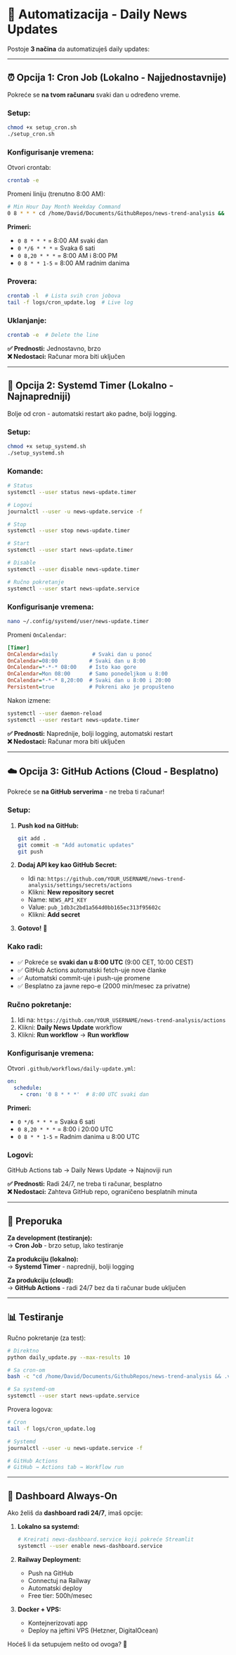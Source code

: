 # 🤖 Automatizacija - Daily News Updates

Postoje **3 načina** da automatizuješ daily updates:

---

## ⏰ Opcija 1: Cron Job (Lokalno - Najjednostavnije)

Pokreće se **na tvom računaru** svaki dan u određeno vreme.

### Setup:
```bash
chmod +x setup_cron.sh
./setup_cron.sh
```

### Konfigurisanje vremena:
Otvori crontab:
```bash
crontab -e
```

Promeni liniju (trenutno 8:00 AM):
```bash
# Min Hour Day Month Weekday Command
0 8 * * * cd /home/David/Documents/GithubRepos/news-trend-analysis && .venv/bin/python daily_update.py --max-results 50 >> logs/cron_update.log 2>&1
```

**Primeri:**
- `0 8 * * *` = 8:00 AM svaki dan
- `0 */6 * * *` = Svaka 6 sati
- `0 8,20 * * *` = 8:00 AM i 8:00 PM
- `0 8 * * 1-5` = 8:00 AM radnim danima

### Provera:
```bash
crontab -l  # Lista svih cron jobova
tail -f logs/cron_update.log  # Live log
```

### Uklanjanje:
```bash
crontab -e  # Delete the line
```

**✅ Prednosti:** Jednostavno, brzo  
**❌ Nedostaci:** Računar mora biti uključen

---

## 🐧 Opcija 2: Systemd Timer (Lokalno - Najnapredniji)

Bolje od cron - automatski restart ako padne, bolji logging.

### Setup:
```bash
chmod +x setup_systemd.sh
./setup_systemd.sh
```

### Komande:
```bash
# Status
systemctl --user status news-update.timer

# Logovi
journalctl --user -u news-update.service -f

# Stop
systemctl --user stop news-update.timer

# Start
systemctl --user start news-update.timer

# Disable
systemctl --user disable news-update.timer

# Ručno pokretanje
systemctl --user start news-update.service
```

### Konfigurisanje vremena:
```bash
nano ~/.config/systemd/user/news-update.timer
```

Promeni `OnCalendar`:
```ini
[Timer]
OnCalendar=daily           # Svaki dan u ponoć
OnCalendar=08:00          # Svaki dan u 8:00
OnCalendar=*-*-* 08:00    # Isto kao gore
OnCalendar=Mon 08:00      # Samo ponedeljkom u 8:00
OnCalendar=*-*-* 8,20:00  # Svaki dan u 8:00 i 20:00
Persistent=true           # Pokreni ako je propušteno
```

Nakon izmene:
```bash
systemctl --user daemon-reload
systemctl --user restart news-update.timer
```

**✅ Prednosti:** Naprednije, bolji logging, automatski restart  
**❌ Nedostaci:** Računar mora biti uključen

---

## ☁️ Opcija 3: GitHub Actions (Cloud - Besplatno)

Pokreće se **na GitHub serverima** - ne treba ti računar!

### Setup:

1. **Push kod na GitHub:**
   ```bash
   git add .
   git commit -m "Add automatic updates"
   git push
   ```

2. **Dodaj API key kao GitHub Secret:**
   - Idi na: `https://github.com/YOUR_USERNAME/news-trend-analysis/settings/secrets/actions`
   - Klikni: **New repository secret**
   - Name: `NEWS_API_KEY`
   - Value: `pub_1db3c2bd1a564d0bb165ec313f95602c`
   - Klikni: **Add secret**

3. **Gotovo!** 🎉

### Kako radi:
- ✅ Pokreće se **svaki dan u 8:00 UTC** (9:00 CET, 10:00 CEST)
- ✅ GitHub Actions automatski fetch-uje nove članke
- ✅ Automatski commit-uje i push-uje promene
- ✅ Besplatno za javne repo-e (2000 min/mesec za privatne)

### Ručno pokretanje:
1. Idi na: `https://github.com/YOUR_USERNAME/news-trend-analysis/actions`
2. Klikni: **Daily News Update** workflow
3. Klikni: **Run workflow** → **Run workflow**

### Konfigurisanje vremena:
Otvori `.github/workflows/daily-update.yml`:
```yaml
on:
  schedule:
    - cron: '0 8 * * *'  # 8:00 UTC svaki dan
```

**Primeri:**
- `0 */6 * * *` = Svaka 6 sati
- `0 8,20 * * *` = 8:00 i 20:00 UTC
- `0 8 * * 1-5` = Radnim danima u 8:00 UTC

### Logovi:
GitHub Actions tab → Daily News Update → Najnoviji run

**✅ Prednosti:** Radi 24/7, ne treba ti računar, besplatno  
**❌ Nedostaci:** Zahteva GitHub repo, ograničeno besplatnih minuta

---

## 🎯 Preporuka

**Za development (testiranje):**  
→ **Cron Job** - brzo setup, lako testiranje

**Za produkciju (lokalno):**  
→ **Systemd Timer** - napredniji, bolji logging

**Za produkciju (cloud):**  
→ **GitHub Actions** - radi 24/7 bez da ti računar bude uključen

---

## 📊 Testiranje

Ručno pokretanje (za test):
```bash
# Direktno
python daily_update.py --max-results 10

# Sa cron-om
bash -c "cd /home/David/Documents/GithubRepos/news-trend-analysis && .venv/bin/python daily_update.py --max-results 10"

# Sa systemd-om
systemctl --user start news-update.service
```

Provera logova:
```bash
# Cron
tail -f logs/cron_update.log

# Systemd
journalctl --user -u news-update.service -f

# GitHub Actions
# GitHub → Actions tab → Workflow run
```

---

## 🚀 Dashboard Always-On

Ako želiš da **dashboard radi 24/7**, imaš opcije:

1. **Lokalno sa systemd:**
   ```bash
   # Kreirati news-dashboard.service koji pokreće Streamlit
   systemctl --user enable news-dashboard.service
   ```

2. **Railway Deployment:**
   - Push na GitHub
   - Connectuj na Railway
   - Automatski deploy
   - Free tier: 500h/mesec

3. **Docker + VPS:**
   - Kontejnerizovati app
   - Deploy na jeftini VPS (Hetzner, DigitalOcean)

Hoćeš li da setupujem nešto od ovoga? 🤔
